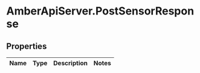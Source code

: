 # AmberApiServer.PostSensorResponse

## Properties
Name | Type | Description | Notes
------------ | ------------- | ------------- | -------------
